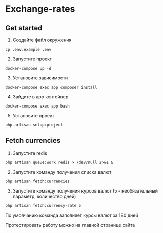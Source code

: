 # Exchange-rates

## Get started

1. Создайте файл окружения
```
cp .env.example .env
```
2. Запустите проект
```
docker-compose up -d
```
3. Установите зависимости
```
docker-compose exec app composer install
```
4. Зайдите в app контейнер
```
docker-compose exec app bash
```
5. Установите проект
```
php artisan setup:project
```

## Fetch currencies

1. Запустите redis
```
php artisan queue:work redis > /dev/null 2>&1 &
```
2. Запустите команду получения списка валют
```
php artisan fetch:currencies
```
3. Запустите команду получения курсов валют (5 - необязательный параметр, количество дней)
```
php artisan fetch:currency-rate 5
```
По умолчанию команда заполняет курсы валют за 180 дней

Протестировать работу можно на главной странице сайта
